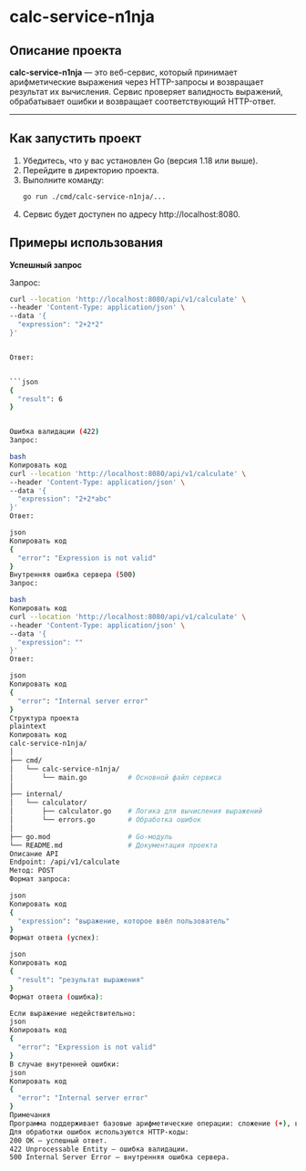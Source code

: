 # calc-service-n1nja 

## Описание проекта
**calc-service-n1nja** — это веб-сервис, который принимает арифметические выражения через HTTP-запросы и возвращает результат их вычисления. Сервис проверяет валидность выражений, обрабатывает ошибки и возвращает соответствующий HTTP-ответ.

---

## Как запустить проект
1. Убедитесь, что у вас установлен Go (версия 1.18 или выше).
2. Перейдите в директорию проекта.
3. Выполните команду:
   ```bash
   go run ./cmd/calc-service-n1nja/...
4. Сервис будет доступен по адресу http://localhost:8080.

## Примеры использования
**Успешный запрос**

Запрос:

```bash
curl --location 'http://localhost:8080/api/v1/calculate' \
--header 'Content-Type: application/json' \
--data '{
  "expression": "2+2*2"
}'


Ответ:


```json
{
  "result": 6
}


Ошибка валидации (422)
Запрос:

bash
Копировать код
curl --location 'http://localhost:8080/api/v1/calculate' \
--header 'Content-Type: application/json' \
--data '{
  "expression": "2+2*abc"
}'
Ответ:

json
Копировать код
{
  "error": "Expression is not valid"
}
Внутренняя ошибка сервера (500)
Запрос:

bash
Копировать код
curl --location 'http://localhost:8080/api/v1/calculate' \
--header 'Content-Type: application/json' \
--data '{
  "expression": ""
}'
Ответ:

json
Копировать код
{
  "error": "Internal server error"
}
Структура проекта
plaintext
Копировать код
calc-service-n1nja/
│
├── cmd/
│   └── calc-service-n1nja/
│       └── main.go          # Основной файл сервиса
│
├── internal/
│   └── calculator/
│       ├── calculator.go    # Логика для вычисления выражений
│       └── errors.go        # Обработка ошибок
│
├── go.mod                   # Go-модуль
└── README.md                # Документация проекта
Описание API
Endpoint: /api/v1/calculate
Метод: POST
Формат запроса:

json
Копировать код
{
  "expression": "выражение, которое ввёл пользователь"
}
Формат ответа (успех):

json
Копировать код
{
  "result": "результат выражения"
}
Формат ответа (ошибка):

Если выражение недействительно:
json
Копировать код
{
  "error": "Expression is not valid"
}
В случае внутренней ошибки:
json
Копировать код
{
  "error": "Internal server error"
}
Примечания
Программа поддерживает базовые арифметические операции: сложение (+), вычитание (-), умножение (*) и деление (/).
Для обработки ошибок используются HTTP-коды:
200 OK — успешный ответ.
422 Unprocessable Entity — ошибка валидации.
500 Internal Server Error — внутренняя ошибка сервера.
